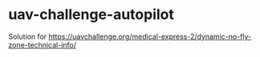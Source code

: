 # uav-challenge-autopilot
Solution for https://uavchallenge.org/medical-express-2/dynamic-no-fly-zone-technical-info/
